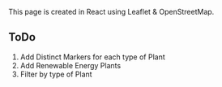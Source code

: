 This page is created in React using Leaflet & OpenStreetMap.

## ToDo
1. Add Distinct Markers for each type of Plant
2. Add Renewable Energy Plants
3. Filter by type of Plant